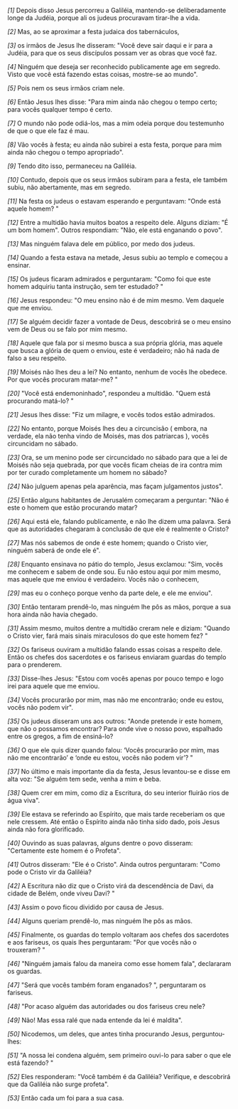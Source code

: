 *[1]* Depois disso Jesus percorreu a Galiléia, mantendo-se deliberadamente longe da Judéia, porque ali os judeus procuravam tirar-lhe a vida.

*[2]* Mas, ao se aproximar a festa judaica dos tabernáculos,

*[3]* os irmãos de Jesus lhe disseram: "Você deve sair daqui e ir para a Judéia, para que os seus discípulos possam ver as obras que você faz.

*[4]* Ninguém que deseja ser reconhecido publicamente age em segredo. Visto que você está fazendo estas coisas, mostre-se ao mundo".

*[5]* Pois nem os seus irmãos criam nele.

*[6]* Então Jesus lhes disse: "Para mim ainda não chegou o tempo certo; para vocês qualquer tempo é certo.

*[7]* O mundo não pode odiá-los, mas a mim odeia porque dou testemunho de que o que ele faz é mau.

*[8]* Vão vocês à festa; eu ainda não subirei a esta festa, porque para mim ainda não chegou o tempo apropriado".

*[9]* Tendo dito isso, permaneceu na Galiléia.

*[10]* Contudo, depois que os seus irmãos subiram para a festa, ele também subiu, não abertamente, mas em segredo.

*[11]* Na festa os judeus o estavam esperando e perguntavam: "Onde está aquele homem? "

*[12]* Entre a multidão havia muitos boatos a respeito dele. Alguns diziam: "É um bom homem". Outros respondiam: "Não, ele está enganando o povo".

*[13]* Mas ninguém falava dele em público, por medo dos judeus.

*[14]* Quando a festa estava na metade, Jesus subiu ao templo e começou a ensinar.

*[15]* Os judeus ficaram admirados e perguntaram: "Como foi que este homem adquiriu tanta instrução, sem ter estudado? "

*[16]* Jesus respondeu: "O meu ensino não é de mim mesmo. Vem daquele que me enviou.

*[17]* Se alguém decidir fazer a vontade de Deus, descobrirá se o meu ensino vem de Deus ou se falo por mim mesmo.

*[18]* Aquele que fala por si mesmo busca a sua própria glória, mas aquele que busca a glória de quem o enviou, este é verdadeiro; não há nada de falso a seu respeito.

*[19]* Moisés não lhes deu a lei? No entanto, nenhum de vocês lhe obedece. Por que vocês procuram matar-me? "

*[20]* "Você está endemoninhado", respondeu a multidão. "Quem está procurando matá-lo? "

*[21]* Jesus lhes disse: "Fiz um milagre, e vocês todos estão admirados.

*[22]* No entanto, porque Moisés lhes deu a circuncisão ( embora, na verdade, ela não tenha vindo de Moisés, mas dos patriarcas ), vocês circuncidam no sábado.

*[23]* Ora, se um menino pode ser circuncidado no sábado para que a lei de Moisés não seja quebrada, por que vocês ficam cheias de ira contra mim por ter curado completamente um homem no sábado?

*[24]* Não julguem apenas pela aparência, mas façam julgamentos justos".

*[25]* Então alguns habitantes de Jerusalém começaram a perguntar: "Não é este o homem que estão procurando matar?

*[26]* Aqui está ele, falando publicamente, e não lhe dizem uma palavra. Será que as autoridades chegaram à conclusão de que ele é realmente o Cristo?

*[27]* Mas nós sabemos de onde é este homem; quando o Cristo vier, ninguém saberá de onde ele é".

*[28]* Enquanto ensinava no pátio do templo, Jesus exclamou: "Sim, vocês me conhecem e sabem de onde sou. Eu não estou aqui por mim mesmo, mas aquele que me enviou é verdadeiro. Vocês não o conhecem,

*[29]* mas eu o conheço porque venho da parte dele, e ele me enviou".

*[30]* Então tentaram prendê-lo, mas ninguém lhe pôs as mãos, porque a sua hora ainda não havia chegado.

*[31]* Assim mesmo, muitos dentre a multidão creram nele e diziam: "Quando o Cristo vier, fará mais sinais miraculosos do que este homem fez? "

*[32]* Os fariseus ouviram a multidão falando essas coisas a respeito dele. Então os chefes dos sacerdotes e os fariseus enviaram guardas do templo para o prenderem.

*[33]* Disse-lhes Jesus: "Estou com vocês apenas por pouco tempo e logo irei para aquele que me enviou.

*[34]* Vocês procurarão por mim, mas não me encontrarão; onde eu estou, vocês não podem vir".

*[35]* Os judeus disseram uns aos outros: "Aonde pretende ir este homem, que não o possamos encontrar? Para onde vive o nosso povo, espalhado entre os gregos, a fim de ensiná-lo?

*[36]* O que ele quis dizer quando falou: ‘Vocês procurarão por mim, mas não me encontrarão’ e ‘onde eu estou, vocês não podem vir’? "

*[37]* No último e mais importante dia da festa, Jesus levantou-se e disse em alta voz: "Se alguém tem sede, venha a mim e beba.

*[38]* Quem crer em mim, como diz a Escritura, do seu interior fluirão rios de água viva".

*[39]* Ele estava se referindo ao Espírito, que mais tarde receberiam os que nele cressem. Até então o Espírito ainda não tinha sido dado, pois Jesus ainda não fora glorificado.

*[40]* Ouvindo as suas palavras, alguns dentre o povo disseram: "Certamente este homem é o Profeta".

*[41]* Outros disseram: "Ele é o Cristo". Ainda outros perguntaram: "Como pode o Cristo vir da Galiléia?

*[42]* A Escritura não diz que o Cristo virá da descendência de Davi, da cidade de Belém, onde viveu Davi? "

*[43]* Assim o povo ficou dividido por causa de Jesus.

*[44]* Alguns queriam prendê-lo, mas ninguém lhe pôs as mãos.

*[45]* Finalmente, os guardas do templo voltaram aos chefes dos sacerdotes e aos fariseus, os quais lhes perguntaram: "Por que vocês não o trouxeram? "

*[46]* "Ninguém jamais falou da maneira como esse homem fala", declararam os guardas.

*[47]* "Será que vocês também foram enganados? ", perguntaram os fariseus.

*[48]* "Por acaso alguém das autoridades ou dos fariseus creu nele?

*[49]* Não! Mas essa ralé que nada entende da lei é maldita".

*[50]* Nicodemos, um deles, que antes tinha procurando Jesus, perguntou-lhes:

*[51]* "A nossa lei condena alguém, sem primeiro ouvi-lo para saber o que ele está fazendo? "

*[52]* Eles responderam: "Você também é da Galiléia? Verifique, e descobrirá que da Galiléia não surge profeta".

*[53]* Então cada um foi para a sua casa.

